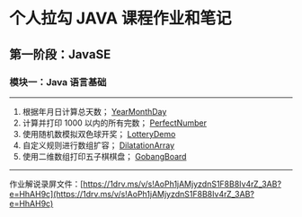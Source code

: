 # 个人拉勾 JAVA 课程作业和笔记

## 第一阶段：JavaSE

### 模块一：Java 语言基础

-----

1. 根据年月日计算总天数；   [YearMonthDay](https://gitee.com/xsnaruto/lagou-java-course-document/tree/master/Document/HomeWork/L01-M01/YearMonthDay)
2. 计算并打印 1000 以内的所有完数； [PerfectNumber](https://gitee.com/xsnaruto/lagou-java-course-document/tree/master/Document/HomeWork/L01-M01/PerfectNumber)
3. 使用随机数模拟双色球开奖；   [LotteryDemo](https://gitee.com/xsnaruto/lagou-java-course-document/tree/master/Document/HomeWork/L01-M01/LotteryDemo)
4. 自定义规则进行数组扩容； [DilatationArray](https://gitee.com/xsnaruto/lagou-java-course-document/tree/master/Document/HomeWork/L01-M01/DilatationArray)
5. 使用二维数组打印五子棋棋盘； [GobangBoard](https://gitee.com/xsnaruto/lagou-java-course-document/tree/master/Document/HomeWork/L01-M01/GobangBoard)

-----

作业解说录屏文件：[https://1drv.ms/v/s!AoPh1jAMjyzdnS1F8B8Iv4rZ_3AB?e=HhAH9c](https://1drv.ms/v/s!AoPh1jAMjyzdnS1F8B8Iv4rZ_3AB?e=HhAH9c)